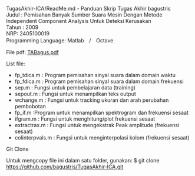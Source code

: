 TugasAkhir-ICA/ReadMe.md - Panduan Skrip Tugas Akhir bagustris
<br/>Judul : Pemisahan Banyak Sumber Suara Mesin Dengan Metode Independent Component Analysis Untuk Deteksi Kerusakan
<br/>Tahun : 2009
<br/>NRP: 2405100019
<br/>Programming Language: Matlab　/　Octave

File pdf: [TABagus.pdf](https://dl.dropboxusercontent.com/u/91803768/TAbagus.pdf)

List file:

- fp_tdica.m : Program pemisahan sinyal suara dalam domain waktu
- fp_fdica.m : Program pemisahan sinyal suara dalam domain frekuensi
- sep.m : Fungsi untuk pembelajaran data (training)
- sepout.m : Fungsi untuk menampilkan teks output
- wchange.m : Fungsi untuk tracking ukuran dan arah perubahan pembobotan
- fp_if.m :Program untuk menampilkan spektrogram dan frekuensi sesaat
- ifgram.m : Fungsi untuk menghitung/plot frekuensi sesaat
- extractrax.m : Fungsi untuk mengekstrak Peak amplitude (frekuensi sesaat)
- colinterpvals.m : Fungsi untuk menginterpolasi kolom (frekuensi sesaat)


Git Clone

Untuk mengcopy file ini dalam satu folder, gunakan: $ git clone https://github.com/bagustris/TugasAkhir-ICA.git



